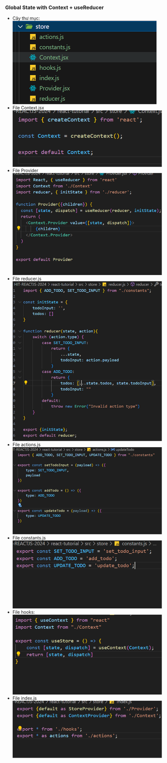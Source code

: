 ### Global State with Context + useReducer

- Cây thư mục:
  ![alt text](image-9.png)
- File Context.jsx
  ![alt text](image-10.png)
- File Provider
  ![alt text](image-11.png)
- File reducer.js
  ![alt text](image-12.png)
- File actions.js
  ![alt text](image-13.png)
- File constants.js
  ![alt text](image-14.png)
- File hooks:
  ![alt text](image-15.png)
- File index.js
  ![alt text](image-16.png)
